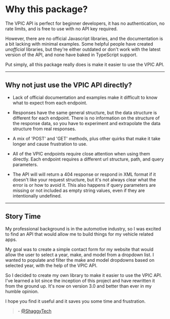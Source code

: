 # Why this package?

The VPIC API is perfect for beginner developers, it has no authentication,
no rate limits, and is free to use with no API key required.

However, there are no official Javascript libraries, and the documentation is a bit lacking with
minimal examples. Some helpful people have created _unofficial_ libraries, but they're either
outdated or don't work with the latest version of the API, and none have baked in TypeScript
support.

Put simply, all this package really does is make it easier to use the VPIC API.

---

## Why not just use the VPIC API directly?

- Lack of official documentation and examples make it difficult to know what to expect from each
  endpoint.

- Responses have the same general structure, but the data structure is different for each endpoint.
  There is no information on the structure of the response data, so you have to experiment and
  extrapolate the data structure from real responses.

- A mix of 'POST' and 'GET' methods, plus other quirks that make it take longer and cause frustration
  to use.

- All of the VPIC endpoints require close attention when using them directly. Each endpoint requires
  a different url structure, path, and query parameters.

- The API will will return a 404 response or respond in XML format if it doesn't like your request
  structure, but it's not always clear what the error is or how to avoid it. This also happens if
  query parameters are missing or not included as empty string values, even if they are
  intentionally undefined.

---

## Story Time

My professional background is in the automotive industry, so I was excited to find an API that
would allow me to build things for my vehicle related apps.

My goal was to create a simple contact form for my website that would allow the user to select a
year, make, and model from a dropdown list. I wanted to populate and filter the make and model
dropdowns based on selected year, with the help of the VPIC API.

So I decided to create my own library to make it easier to use the VPIC API. I've learned a lot
since the inception of this project and have rewritten it from the ground up. It's now on
version 3.0 and better than ever in my humble opinion.

I hope you find it useful and it saves you some time and frustration.

> \- [@ShaggyTech](https://github.com/shaggytech)
